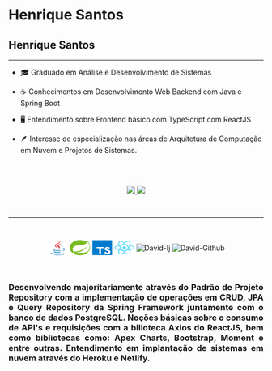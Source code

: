 # Henrique Santos 

## Henrique Santos

<hr>

- 🎓 Graduado em Análise e Desenvolvimento de Sistemas

- ☕ Conhecimentos em Desenvolvimento Web Backend com Java e Spring Boot

- 🖥️ Entendimento sobre Frontend básico com TypeScript com ReactJS

- 🪶 Interesse de especialização nas áreas de Arquitetura de Computação em Nuvem e Projetos de Sistemas.
<br/>
<div align="center" style="padding: 30px; display: inline_block"> 
  <a href = "mailto:hbsantos720@gmail.com"><img src="https://img.shields.io/badge/-Gmail-%23333?style=for-the-badge&logo=gmail&logoColor=white" target="_blank">
  </a>
  <a href="https://www.linkedin.com/in/henrique-b-santos-1758351a3/" target="_blank"><img src="https://img.shields.io/badge/-LinkedIn-%230077B5?style=for-the-badge&logo=linkedin&logoColor=white" target="_blank">
  </a> 
</div>
<hr/>
<div align="center" style="padding: 30px; display: inline_block">
<img align="center" alt="Henri-Java" height="30" width="40" src="https://raw.githubusercontent.com/devicons/devicon/master/icons/java/java-original.svg">  
<img align="center" alt="Henri-Spring" height="30" width="40" src="https://raw.githubusercontent.com/devicons/devicon/master/icons/spring/spring-original.svg">
  <img align="center" alt="Henti-Ts" height="30" width="40" src="https://raw.githubusercontent.com/devicons/devicon/master/icons/typescript/typescript-plain.svg">
  <img align="center" alt="Henri-React" height="30" width="40" src="https://raw.githubusercontent.com/devicons/devicon/master/icons/react/react-original.svg">
  <img align="center" alt="David-Ij" height="30" width="40" src="https://cdn.jsdelivr.net/gh/devicons/devicon/icons/intellij/intellij-original.svg" />
  <img align="center" alt="David-Github" height="30" width="40" src="https://cdn.jsdelivr.net/gh/devicons/devicon/icons/postgresql/postgresql-original.svg" />
  </div>
<div align="justify">

 ### Desenvolvendo majoritariamente através do Padrão de Projeto Repository com a implementação de operações em CRUD, JPA e Query Repository da Spring Framework juntamente com o banco de dados PostgreSQL. Noções básicas sobre o consumo de API's e requisições com a bilioteca Axios do ReactJS, bem como bibliotecas como: Apex Charts, Bootstrap, Moment e entre outras. Entendimento em implantação de sistemas em nuvem através do Heroku e Netlify.
</div>
